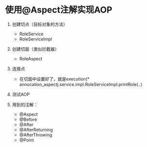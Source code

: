 # 使用@Aspect注解实现AOP
1. 创建切点（目标对象的方法）
    - RoleService
    - RoleServiceImpl
2. 创建切面（类似拦截器）
    - RoleAspect
3. 连接点
    - 在切面中设置好了，就是execution(* annocation_aspectj.service.impl.RoleServiceImpl.printRole(..)
4. 测试AOP

5. 用到的注解：
   - @Aspect
   - @Before
   - @After
   - @AfterReturning
   - @AfterThrowing
   - @Point














